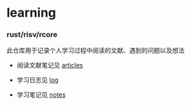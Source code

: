 # learning
### rust/risv/rcore

此仓库用于记录个人学习过程中阅读的文献、遇到的问题以及想法

- 阅读文献笔记见 [articles](articles)

- 学习日志见 [log](log/log.md)

- 学习笔记见 [notes](notes)
